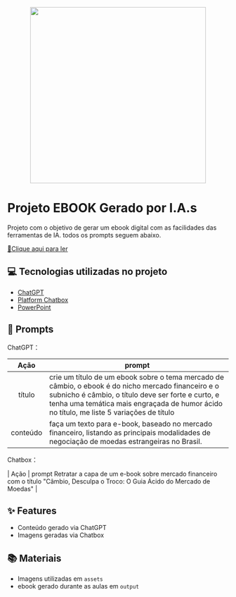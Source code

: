 <p align="center">
<img 
    src="./assets/CAMBIO.wepb"
    width="400"  
/>
</p>

# Projeto EBOOK Gerado por I.A.s


Projeto com o objetivo de gerar um ebook digital com as facilidades das ferramentas de IA. todos os prompts
seguem abaixo.

<a href="https://github.com/felipeAguiarCode/prompts-recipe-to-create-a-ebook/blob/main/output/ebook%20-%20css%20jedi%20output.pdf" title="View PDF now"> 📕Clique aqui para ler</a>

## 💻 Tecnologias utilizadas no projeto

- [ChatGPT](https://chat.openai.com/) 
- [Platform Chatbox](https://app.chatboxapp.ai/my/main)
- [PowerPoint](https://www.microsoft.com/en/microsoft-365/powerpoint)

## 🧠 Prompts


ChatGPT：

|   Ação   | prompt                                                                                                                                                                                                                                                                         |
| :------: | ------------------------------------------------------------------------------------------------------------------------------------------------------------------------------------------------------------------------------------------------------------------------------ |
|  título  | crie um título de um ebook sobre o tema mercado de câmbio, o ebook é do nicho mercado financeiro e o subnicho é câmbio, o título deve ser forte e curto, e tenha uma temática mais engraçada de humor ácido no título, me liste 5 variações de título                                                       |
| conteúdo | faça um texto para e-book, baseado no mercado financeiro, listando as principais modalidades de negociação de moedas estrangeiras no Brasil.  |


Chatbox：

|  Ação  | prompt Retratar a capa de um e-book sobre mercado financeiro com o título "Câmbio, Desculpa o Troco: O Guia Ácido do Mercado de Moedas"               |


## ✨ Features

- Conteúdo gerado via ChatGPT
- Imagens geradas via Chatbox

## 📚 Materiais

- Imagens utilizadas em `assets`
- ebook gerado durante as aulas em `output`

